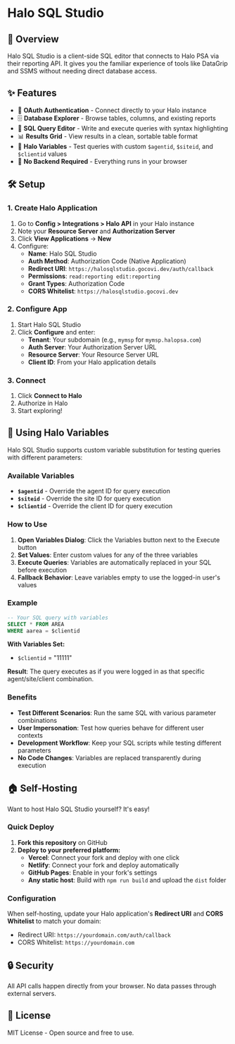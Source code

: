 # Halo SQL Studio

## 🚀 Overview

Halo SQL Studio is a client-side SQL editor that connects to Halo PSA via their reporting API. It gives you the familiar experience of tools like DataGrip and SSMS without needing direct database access.

## ✨ Features

-   🔐 **OAuth Authentication** - Connect directly to your Halo instance
-   🗄️ **Database Explorer** - Browse tables, columns, and existing reports
-   📝 **SQL Query Editor** - Write and execute queries with syntax highlighting
-   📊 **Results Grid** - View results in a clean, sortable table format
-   🔧 **Halo Variables** - Test queries with custom `$agentid`, `$siteid`, and `$clientid` values
-   🚫 **No Backend Required** - Everything runs in your browser

## 🛠️ Setup

### 1. Create Halo Application

1. Go to **Config > Integrations > Halo API** in your Halo instance
2. Note your **Resource Server** and **Authorization Server**
3. Click **View Applications** → **New**
4. Configure:
    - **Name**: Halo SQL Studio
    - **Auth Method**: Authorization Code (Native Application)
    - **Redirect URI**: `https://halosqlstudio.gocovi.dev/auth/callback`
    - **Permissions**: `read:reporting edit:reporting`
    - **Grant Types**: Authorization Code
    - **CORS Whitelist**: `https://halosqlstudio.gocovi.dev`

### 2. Configure App

1. Start Halo SQL Studio
2. Click **Configure** and enter:
    - **Tenant**: Your subdomain (e.g., `mymsp` for `mymsp.halopsa.com`)
    - **Auth Server**: Your Authorization Server URL
    - **Resource Server**: Your Resource Server URL
    - **Client ID**: From your Halo application details

### 3. Connect

1. Click **Connect to Halo**
2. Authorize in Halo
3. Start exploring!

## 🔧 Using Halo Variables

Halo SQL Studio supports custom variable substitution for testing queries with different parameters:

### Available Variables

-   **`$agentid`** - Override the agent ID for query execution
-   **`$siteid`** - Override the site ID for query execution
-   **`$clientid`** - Override the client ID for query execution

### How to Use

1. **Open Variables Dialog**: Click the Variables button next to the Execute button
2. **Set Values**: Enter custom values for any of the three variables
3. **Execute Queries**: Variables are automatically replaced in your SQL before execution
4. **Fallback Behavior**: Leave variables empty to use the logged-in user's values

### Example

```sql
-- Your SQL query with variables
SELECT * FROM AREA
WHERE aarea = $clientid
```

**With Variables Set:**

-   `$clientid` = "11111"

**Result**: The query executes as if you were logged in as that specific agent/site/client combination.

### Benefits

-   **Test Different Scenarios**: Run the same SQL with various parameter combinations
-   **User Impersonation**: Test how queries behave for different user contexts
-   **Development Workflow**: Keep your SQL scripts while testing different parameters
-   **No Code Changes**: Variables are replaced transparently during execution

## 🏠 Self-Hosting

Want to host Halo SQL Studio yourself? It's easy!

### Quick Deploy

1. **Fork this repository** on GitHub
2. **Deploy to your preferred platform:**
    - **Vercel**: Connect your fork and deploy with one click
    - **Netlify**: Connect your fork and deploy automatically
    - **GitHub Pages**: Enable in your fork's settings
    - **Any static host**: Build with `npm run build` and upload the `dist` folder

### Configuration

When self-hosting, update your Halo application's **Redirect URI** and **CORS Whitelist** to match your domain:

-   Redirect URI: `https://yourdomain.com/auth/callback`
-   CORS Whitelist: `https://yourdomain.com`

## 🔒 Security

All API calls happen directly from your browser. No data passes through external servers.

## 📄 License

MIT License - Open source and free to use.
